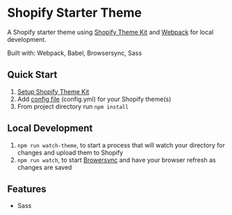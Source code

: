 # Shopify Starter Theme

A Shopify starter theme using [Shopify Theme Kit](https://shopify.github.io/) and [Webpack](https://webpack.js.org/) for local development.

Built with: Webpack, Babel, Browsersync, Sass

## Quick Start

1. [Setup Shopify Theme Kit](https://shopify.github.io/themekit/)
2. Add [config file](https://shopify.github.io/themekit/configuration/) (config.yml) for your Shopify theme(s)
3. From project directory run `npm install`

## Local Development

1. `npm run watch-theme`, to start a process that will watch your directory for changes and upload them to Shopify
2. `npm run watch`, to start [Browersync](https://browsersync.io/) and have your browser refresh as changes are saved

## Features

- Sass
